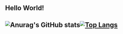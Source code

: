 ## Hello World!

## ![Anurag's GitHub stats](https://github-readme-stats.vercel.app/api?username=Gaberzzz&show_icons=true&theme=midnight-purple )[![Top Langs](https://github-readme-stats.vercel.app/api/top-langs/?username=Gaberzzz&layout=compact&theme=midnight-purple)](https://github.com/anuraghazra/github-readme-stats)
## 
<!--
**Gaberzzz/Gaberzzz** is a ✨ _special_ ✨ repository because its `README.md` (this file) appears on your GitHub profile.

Here are some ideas to get you started:

- 🔭 I’m currently working on ...
- 🌱 I’m currently learning ...
- 👯 I’m looking to collaborate on ...
- 🤔 I’m looking for help with ...
- 💬 Ask me about ...
- 📫 How to reach me: ...
- 😄 Pronouns: ...
- ⚡ Fun fact: ...
-->
